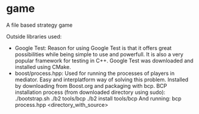 # game
A file based strategy game 

Outside libraries used:
- Google Test:
  Reason for using Google Test is that it offers great possibilities
  while being simple to use and powerfull. 
  It is also a very popular framework for testing in C++.
  Google Test was downloaded and installed using CMake.
- boost/process.hpp:
  Used for running the processes of players in mediator.
  Easy and interplatform way of solving this problem.
  Installed by downloading from Boost.org and packaging with bcp.
  BCP installation process (from downloaded directory using sudo):
    ./bootstrap.sh
    ./b2 tools/bcp
    ./b2 install tools/bcp
  And running:
    bcp process.hpp <directory_with_source>
  

